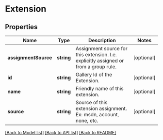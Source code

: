 # Extension

## Properties
Name | Type | Description | Notes
------------ | ------------- | ------------- | -------------
**assignmentSource** | **string** | Assignment source for this extension. I.e. explicitly assigned or from a group rule. | [optional] 
**id** | **string** | Gallery Id of the Extension. | [optional] 
**name** | **string** | Friendly name of this extension. | [optional] 
**source** | **string** | Source of this extension assignment. Ex: msdn, account, none, etc. | [optional] 

[[Back to Model list]](../README.md#documentation-for-models) [[Back to API list]](../README.md#documentation-for-api-endpoints) [[Back to README]](../README.md)


